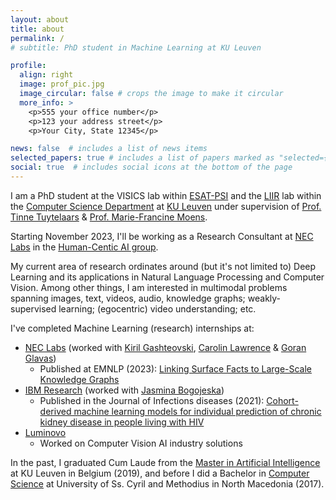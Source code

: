 ```yaml
---
layout: about
title: about
permalink: /
# subtitle: PhD student in Machine Learning at KU Leuven

profile:
  align: right
  image: prof_pic.jpg
  image_circular: false # crops the image to make it circular
  more_info: >
    <p>555 your office number</p>
    <p>123 your address street</p>
    <p>Your City, State 12345</p>

news: false  # includes a list of news items
selected_papers: true # includes a list of papers marked as "selected={true}"
social: true  # includes social icons at the bottom of the page
---
```


I am a PhD student at the VISICS lab within [ESAT-PSI](https://www.esat.kuleuven.be/psi) and the [LIIR](https://liir.cs.kuleuven.be/) lab within the [Computer Science Department](https://wms.cs.kuleuven.be/cs/english) at [KU Leuven](https://www.kuleuven.be/kuleuven/) under supervision of [Prof. Tinne Tuytelaars](https://homes.esat.kuleuven.be/~tuytelaa/) & [Prof. Marie-Francine Moens](https://people.cs.kuleuven.be/~sien.moens/).

Starting November 2023, I'll be working as a Research Consultant at [NEC Labs](https://www.neclab.eu/) in the [Human-Centic AI group](https://www.neclab.eu/research-areas/data-science/human-centric-ai).

My current area of research ordinates around (but it's not limited to) Deep Learning and its applications in Natural Language Processing and Computer Vision. Among other things, I am interested in multimodal problems spanning images, text, videos, audio, knowledge graphs; weakly-supervised learning; (egocentric) video understanding; etc.

I've completed Machine Learning (research) internships at:

- [NEC Labs](https://www.neclab.eu/) (worked with [Kiril Gashteovski](https://www.neclab.eu/research-areas/data-science/human-centric-ai/people/dr-kiril-gashteovski), [Carolin Lawrence](https://carolinlawrence.github.io/) & [Goran Glavas](https://sites.google.com/view/goranglavas))
  - Published at EMNLP (2023): [Linking Surface Facts to Large-Scale Knowledge Graphs](https://arxiv.org/abs/2310.14909)
- [IBM Research](https://www.research.ibm.com/) (worked with [Jasmina Bogojeska](https://scholar.google.ch/citations?user=4nOIZLIAAAAJ&hl=de))
  - Published in the Journal of Infections diseases (2021): [Cohort-derived machine learning models for individual prediction of chronic kidney disease in people living with HIV](https://academic.oup.com/jid/article/224/7/1198/5835004)
- [Luminovo](http://luminovo.ai/)
  - Worked on Computer Vision AI industry solutions

In the past, I graduated Cum Laude from the [Master in Artificial Intelligence](https://www.kuleuven.be/programmes/master-artificial-intelligence) at KU Leuven in Belgium (2019), and before I did a Bachelor in [Computer Science](https://www.finki.ukim.mk/en) at University of Ss. Cyril and Methodius in North Macedonia (2017).
